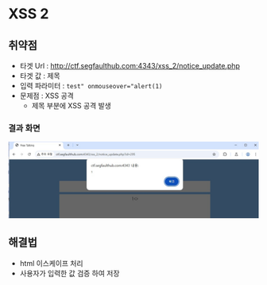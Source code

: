 # XSS 2

## 취약점
- 타겟 Url : http://ctf.segfaulthub.com:4343/xss_2/notice_update.php
- 타겟 값 : 제목
- 입력 파라미터 : `test" onmouseover="alert(1)`
- 문제점 : XSS 공격
    - 제목 부분에 XSS 공격 발생

### 결과 화면
![XSS 2](../../../img/study/pdf/XSS2/XSS2.jpg)


## 해결법
- html 이스케이프 처리
- 사용자가 입력한 값 검증 하여 저장